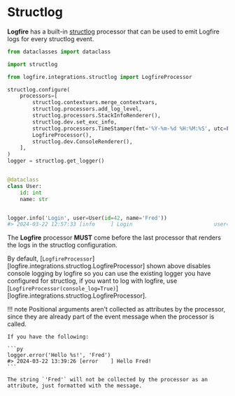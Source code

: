 # Structlog

**Logfire** has a built-in [structlog][structlog] processor that can be used to emit Logfire logs for every structlog event.

```py title="main.py" hl_lines="5 14"
from dataclasses import dataclass

import structlog

from logfire.integrations.structlog import LogfireProcessor

structlog.configure(
    processors=[
        structlog.contextvars.merge_contextvars,
        structlog.processors.add_log_level,
        structlog.processors.StackInfoRenderer(),
        structlog.dev.set_exc_info,
        structlog.processors.TimeStamper(fmt='%Y-%m-%d %H:%M:%S', utc=False),
        LogfireProcessor(),
        structlog.dev.ConsoleRenderer(),
    ],
)
logger = structlog.get_logger()


@dataclass
class User:
    id: int
    name: str


logger.info('Login', user=User(id=42, name='Fred'))
#> 2024-03-22 12:57:33 [info     ] Login                          user=User(id=42, name='Fred')
```

The **Logfire** processor **MUST** come before the last processor that renders the logs in the structlog configuration.

By default, [`LogfireProcessor`][logfire.integrations.structlog.LogfireProcessor] shown above
disables console logging by logfire so you can use the existing logger you have configured for structlog, if you
want to log with logfire, use [`LogfireProcessor(console_log=True)`][logfire.integrations.structlog.LogfireProcessor].

!!! note
    Positional arguments aren't collected as attributes by the processor, since they are already part of the event
    message when the processor is called.

    If you have the following:

    ```py
    logger.error('Hello %s!', 'Fred')
    #> 2024-03-22 13:39:26 [error    ] Hello Fred!
    ```

    The string `'Fred'` will not be collected by the processor as an attribute, just formatted with the message.

[structlog]: https://www.structlog.org/en/stable/
